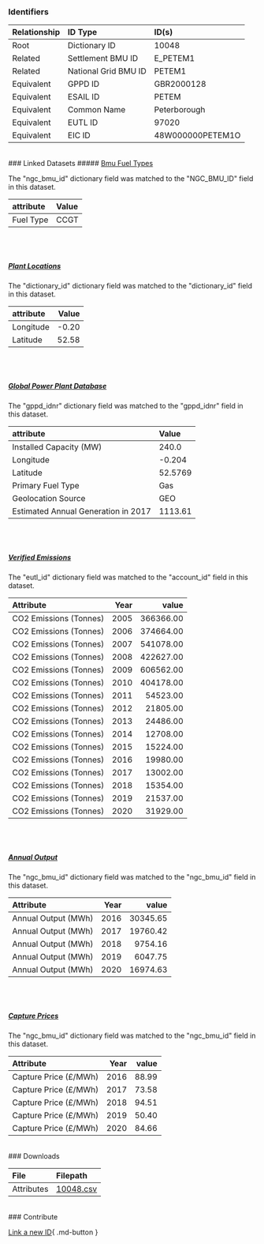 ### Identifiers

| Relationship   | ID Type              | ID(s)            |
|:---------------|:---------------------|:-----------------|
| Root           | Dictionary ID        | 10048            |
| Related        | Settlement BMU ID    | E_PETEM1         |
| Related        | National Grid BMU ID | PETEM1           |
| Equivalent     | GPPD ID              | GBR2000128       |
| Equivalent     | ESAIL ID             | PETEM            |
| Equivalent     | Common Name          | Peterborough     |
| Equivalent     | EUTL ID              | 97020            |
| Equivalent     | EIC ID               | 48W000000PETEM1O |

<br>
### Linked Datasets
##### <a href="https://osuked.github.io/Power-Station-Dictionary/datasets/bmu-fuel-types">Bmu Fuel Types</a>



The "ngc_bmu_id" dictionary field was matched to the "NGC_BMU_ID" field in this dataset.

| attribute   | Value   |
|:------------|:--------|
| Fuel Type   | CCGT    |

<br><br>
##### <a href="https://osuked.github.io/Power-Station-Dictionary/datasets/plant-locations">Plant Locations</a>



The "dictionary_id" dictionary field was matched to the "dictionary_id" field in this dataset.

| attribute   |   Value |
|:------------|--------:|
| Longitude   |   -0.20 |
| Latitude    |   52.58 |

<br><br>
##### <a href="https://osuked.github.io/Power-Station-Dictionary/datasets/global-power-plant-database">Global Power Plant Database</a>



The "gppd_idnr" dictionary field was matched to the "gppd_idnr" field in this dataset.

| attribute                           | Value   |
|:------------------------------------|:--------|
| Installed Capacity (MW)             | 240.0   |
| Longitude                           | -0.204  |
| Latitude                            | 52.5769 |
| Primary Fuel Type                   | Gas     |
| Geolocation Source                  | GEO     |
| Estimated Annual Generation in 2017 | 1113.61 |

<br><br>
##### <a href="https://osuked.github.io/Power-Station-Dictionary/datasets/verified-emissions">Verified Emissions</a>



The "eutl_id" dictionary field was matched to the "account_id" field in this dataset.

| Attribute              |   Year |     value |
|:-----------------------|-------:|----------:|
| CO2 Emissions (Tonnes) |   2005 | 366366.00 |
| CO2 Emissions (Tonnes) |   2006 | 374664.00 |
| CO2 Emissions (Tonnes) |   2007 | 541078.00 |
| CO2 Emissions (Tonnes) |   2008 | 422627.00 |
| CO2 Emissions (Tonnes) |   2009 | 606562.00 |
| CO2 Emissions (Tonnes) |   2010 | 404178.00 |
| CO2 Emissions (Tonnes) |   2011 |  54523.00 |
| CO2 Emissions (Tonnes) |   2012 |  21805.00 |
| CO2 Emissions (Tonnes) |   2013 |  24486.00 |
| CO2 Emissions (Tonnes) |   2014 |  12708.00 |
| CO2 Emissions (Tonnes) |   2015 |  15224.00 |
| CO2 Emissions (Tonnes) |   2016 |  19980.00 |
| CO2 Emissions (Tonnes) |   2017 |  13002.00 |
| CO2 Emissions (Tonnes) |   2018 |  15354.00 |
| CO2 Emissions (Tonnes) |   2019 |  21537.00 |
| CO2 Emissions (Tonnes) |   2020 |  31929.00 |

<br><br>
##### <a href="https://osuked.github.io/Power-Station-Dictionary/datasets/annual-output">Annual Output</a>



The "ngc_bmu_id" dictionary field was matched to the "ngc_bmu_id" field in this dataset.

| Attribute           |   Year |    value |
|:--------------------|-------:|---------:|
| Annual Output (MWh) |   2016 | 30345.65 |
| Annual Output (MWh) |   2017 | 19760.42 |
| Annual Output (MWh) |   2018 |  9754.16 |
| Annual Output (MWh) |   2019 |  6047.75 |
| Annual Output (MWh) |   2020 | 16974.63 |

<br><br>
##### <a href="https://osuked.github.io/Power-Station-Dictionary/datasets/capture-prices">Capture Prices</a>



The "ngc_bmu_id" dictionary field was matched to the "ngc_bmu_id" field in this dataset.

| Attribute             |   Year |   value |
|:----------------------|-------:|--------:|
| Capture Price (£/MWh) |   2016 |   88.99 |
| Capture Price (£/MWh) |   2017 |   73.58 |
| Capture Price (£/MWh) |   2018 |   94.51 |
| Capture Price (£/MWh) |   2019 |   50.40 |
| Capture Price (£/MWh) |   2020 |   84.66 |


<br>
### Downloads


| File       | Filepath                                                                              |
|:-----------|:--------------------------------------------------------------------------------------|
| Attributes | [10048.csv](https://osuked.github.io/Power-Station-Dictionary/object_attrs/10048.csv) |


<br>
### Contribute

[Link a new ID](https://docs.google.com/forms/d/e/1FAIpQLSc5jRsQ7NgiLLXbwo9PUdwTQyuqbRwThltG56-o6NVSe7E_nw/viewform?usp=pp_url&entry.251912331=10048){ .md-button }